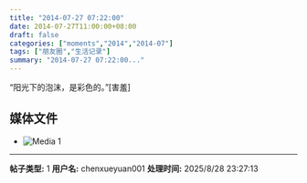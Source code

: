 ```yaml
---
title: "2014-07-27 07:22:00"
date: 2014-07-27T11:00:00+08:00
draft: false
categories: ["moments","2014","2014-07"]
tags: ["朋友圈","生活记录"]
summary: "2014-07-27 07:22:00..."
---
```


“阳光下的泡沫，是彩色的。”[害羞]

## 媒体文件

- ![Media 1](/Moments/photos/2014-07-27/201407270722000.jpg)

---

**帖子类型:** 1
**用户名:** chenxueyuan001
**处理时间:** 2025/8/28 23:27:13